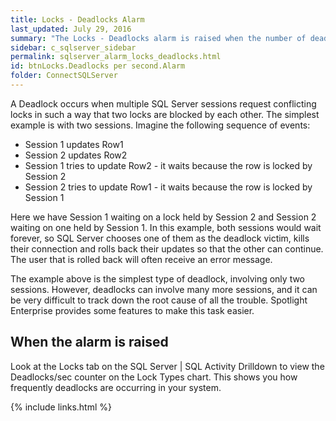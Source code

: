 ```yaml
---
title: ﻿Locks - Deadlocks Alarm
last_updated: July 29, 2016
summary: "The Locks - Deadlocks alarm is raised when the number of deadlocks that have occurred since the previous data collection exceeds a threshold."
sidebar: c_sqlserver_sidebar
permalink: sqlserver_alarm_locks_deadlocks.html
id: btnLocks.Deadlocks per second.Alarm
folder: ConnectSQLServer
---
```



A Deadlock occurs when multiple SQL Server sessions request conflicting locks in such a way that two locks are blocked by each other. The simplest example is with two sessions. Imagine the following sequence of events:

* Session 1 updates Row1
* Session 2 updates Row2
* Session 1 tries to update Row2 - it waits because the row is locked by Session 2
* Session 2 tries to update Row1 - it waits because the row is locked by Session 1

Here we have Session 1 waiting on a lock held by Session 2 and Session 2 waiting on one held by Session 1. In this example, both sessions would wait forever, so SQL Server chooses one of them as the deadlock victim, kills their connection and rolls back their updates so that the other can continue. The user that is rolled back will often receive an error message.

The example above is the simplest type of deadlock, involving only two sessions. However, deadlocks can involve many more sessions, and it can be very difficult to track down the root cause of all the trouble. Spotlight Enterprise provides some features to make this task easier.

## When the alarm is raised

Look at the Locks tab on the SQL Server \| SQL Activity Drilldown to view the Deadlocks/sec counter on the Lock Types chart. This shows you how frequently deadlocks are occurring in your system.

{% include links.html %}

